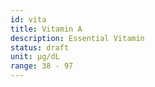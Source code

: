 ```yaml
---
id: vita
title: Vitamin A
description: Essential Vitamin
status: draft
unit: μg/dL
range: 38 - 97
---
```


